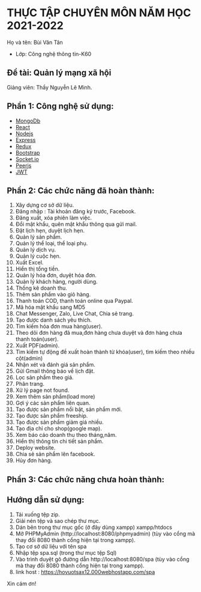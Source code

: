 # THỰC TẬP CHUYÊN MÔN NĂM HỌC 2021-2022
Họ và tên: Bùi Văn Tân
     
* Lớp: Công nghệ thông tin-K60

## Đề tài: Quản lý mạng xã hội
Giảng viên: Thầy Nguyễn Lê Minh. 

## Phần 1: Công nghệ sử dụng:
- [MongoDb](https://www.mongodb.com/) 
- [React](https://reactjs.org/) 
- [Nodejs](https://nodejs.org/en/)
- [Express](https://expressjs.com/) 
- [Redux](https://redux.js.org/) 
- [Bootstrap](https://getbootstrap.com/) 
- [Socket.io](https://socket.io/) 
- [Peerjs](https://peerjs.com/) 
- [JWT](https://jwt.io/) 

## Phần 2: Các chức năng đã hoàn thành:
1. Xây dựng cơ sở dữ liệu.
2. Đăng nhập : Tài khoản đăng ký trước, Facebook.
3. Đăng xuất, xóa phiên làm việc.
4. Đổi mật khẩu, quên mật khẩu thông qua gửi mail.
5. Đặt lịch hẹn, duyệt lịch hẹn.
6. Quản lý sản phẩm.
7. Quản lý thể loại, thể loại phụ.
8. Quản lý dịch vụ.
9. Quản lý cuộc hẹn.
10. Xuất Excel.
11. Hiển thị tổng tiền.
12. Quản lý hóa đơn, duyệt hóa đơn.
13. Quản lý khách hàng, người dùng.
14. Thống kê doanh thu.
15. Thêm sản phẩm vào giỏ hàng.
16. Thanh toán COD, thanh toán online qua Paypal.
17. Mã hóa mật khẩu sang MD5
18. Chat Messenger, Zalo, Live Chat, Chia sẻ trang.
19. Tạo được danh sách yêu thích.
20. Tìm kiếm hóa đơn mua hàng(user).
21. Theo dõi đơn hàng đã mua,đơn hàng chưa duyệt và đơn hàng chưa thanh toán(user).
22. Xuất PDF(admin).
23. Tìm kiếm tự động đề xuất hoàn thành từ khóa(user), tìm kiếm theo nhiều cột(admin)
24. Nhận xét và đánh giá sản phẩm.
25. Gửi Gmail thông báo về lịch đặt.
26. Lọc sản phẩm theo giá.
27. Phân trang.
28. Xử lý page not found.
29. Xem thêm sản phẩm(load more)
30. Gợi ý các sản phẩm liên quan.
31. Tạo được sản phẩm nổi bật, sản phẩm mới.
32. Tạo được sản phẩm freeship.
33. Tạo được sản phẩm giảm giá nhiều.
34. Tạo địa chỉ cho shop(google map).
35. Xem báo cáo doanh thu theo tháng,năm.
36. Hiển thị thông tin chi tiết sản phẩm.
37. Deploy website.
38. Chia sẻ sản phẩm lên facebook.
39. Hủy đơn hàng.

## Phần 3: Các chức năng chưa hoàn thành:


## Hướng dẫn sử dụng:
1. Tải xuống tệp zip.
2. Giải nén tệp và sao chép thư mục.
3. Dán bên trong thư mục gốc (ở đây dùng xampp)  xampp/htdocs
4. Mở PHPMyAdmin (http://localhost:8080/phpmyadmin) (tùy vào cổng mà thay đổi 8080 thành cổng hiện tại trong xampp).
5. Tạo cơ sở dữ liệu với tên spa
6. Nhập tệp spa.sql (trong thư mục tệp Sql)
7. Vào trình duyệt gõ đường dẫn http://localhost:8080/spa  (tùy vào cổng mà thay đổi 8080 thành cổng hiện tại trong xampp).
8. link host : https://hovuotsax12.000webhostapp.com/spa


Xin cám ơn!
